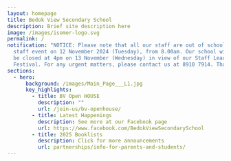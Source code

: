 ```yaml
---
layout: homepage
title: Bedok View Secondary School
description: Brief site description here
image: /images/isomer-logo.svg
permalink: /
notification: "NOTICE: Please note that all our staff are out of school for a
  staff event on 12 November 2024 (Tuesday), from 8.00am. Our school will also
  be closed at 4pm on 13 November (Wednesday) in view of our Staff Learning
  Festival. For any urgent matters, please contact us at 8910 7914. Thank you."
sections:
  - hero:
      background: /images/Main_Page___L1.jpg
      key_highlights:
        - title: BV Open HOUSE
          description: ""
          url: /join-us/bv-openhouse/
        - title: Latest Happenings
          description: See more at our Facebook page
          url: https://www.facebook.com/BedokViewSecondarySchool
        - title: 2025 Booklists
          description: Click for more announcements
          url: partnerships/info-for-parents-and-students/
---
```

